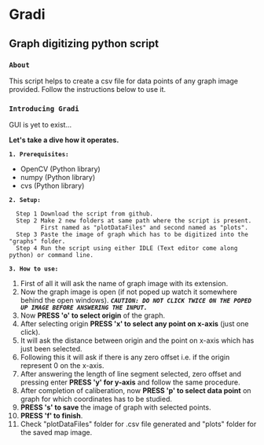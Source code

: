 # Gradi
Graph digitizing python script 
---------------------------------------------------------------------------------------------------------------------------------------
### ```About```
This script helps to create a csv file for data points of any graph image provided. Follow the instructions below to use it.

### ```Introducing Gradi```
GUI is yet to exist...

**Let's take a dive how it operates.**

**```1. Prerequisites:```** 
  * OpenCV (Python library)
  * numpy (Python library)
  * cvs (Python library)

**```2. Setup:```**
```
  Step 1 Download the script from github.
  Step 2 Make 2 new folders at same path where the script is present. 
         First named as "plotDataFiles" and second named as "plots".
  Step 3 Paste the image of graph which has to be digitized into the "graphs" folder.
  Step 4 Run the script using either IDLE (Text editor come along python) or command line.
```

**```3. How to use:```**
  1. First of all it will ask the name of graph image with its extension.
  2. Now the graph image is open (if not poped up watch it somewhere behind the open windows).
    ***```CAUTION: DO NOT CLICK TWICE ON THE POPED UP IMAGE BEFORE ANSWERING THE INPUT.```***
  3. Now **PRESS 'o' to select origin** of the graph.
  4. After selecting origin **PRESS 'x' to select any point on x-axis** (just one click).
  5. It will ask the distance between origin and the point on x-axis which has just been selected.
  6. Following this it will ask if there is any zero offset i.e. if the origin represent 0 on the x-axis.
  7. After answering the length of line segment selected, zero offset and pressing enter **PRESS 'y' for y-axis** and follow the same procedure.
  8. After completion of caliberation, now **PRESS 'p' to select data point** on graph for which coordinates has to be studied.
  9. **PRESS 's' to save** the image of graph with selected points.
  10. **PRESS 'f' to finish**.
  11. Check "plotDataFiles" folder for .csv file generated and "plots" folder for the saved map image.
